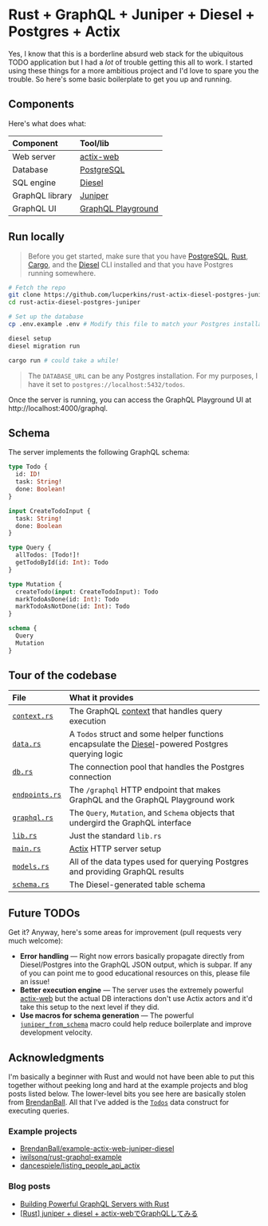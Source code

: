 # Rust + GraphQL + Juniper + Diesel + Postgres + Actix

Yes, I know that this is a borderline absurd web stack for the ubiquitous TODO application but I had a *lot* of trouble getting this all to work. I started using these things for a more ambitious project and I'd love to spare you the trouble. So here's some basic boilerplate to get you up and running.

## Components

Here's what does what:

Component | Tool/lib
:---------|:--------
Web server | [actix-web](https://github.com/actix/actix-web)
Database | [PostgreSQL](https://postgresql.org)
SQL engine | [Diesel](https://diesel.rs)
GraphQL library | [Juniper](https://github.com/graphql-rust/juniper)
GraphQL UI | [GraphQL Playground](https://github.com/prisma-labs/graphql-playground)

## Run locally

> Before you get started, make sure that you have [PostgreSQL](https://postgresql.org), [Rust](https://rust-lang.org), [Cargo](https://doc.rust-lang.org/cargo/), and the [Diesel](https://diesel.rs) CLI installed and that you have Postgres running somewhere.

```bash
# Fetch the repo
git clone https://github.com/lucperkins/rust-actix-diesel-postgres-juniper
cd rust-actix-diesel-postgres-juniper

# Set up the database
cp .env.example .env # Modify this file to match your Postgres installation

diesel setup
diesel migration run

cargo run # could take a while!
```

> The `DATABASE_URL` can be any Postgres installation. For my purposes, I have it set to `postgres://localhost:5432/todos`.

Once the server is running, you can access the GraphQL Playground UI at http://localhost:4000/graphql.

## Schema

The server implements the following GraphQL schema:

```graphql
type Todo {
  id: ID!
  task: String!
  done: Boolean!
}

input CreateTodoInput {
  task: String!
  done: Boolean
}

type Query {
  allTodos: [Todo!]!
  getTodoById(id: Int): Todo
}

type Mutation {
  createTodo(input: CreateTodoInput): Todo
  markTodoAsDone(id: Int): Todo
  markTodoAsNotDone(id: Int): Todo
}

schema {
  Query
  Mutation
}
```

## Tour of the codebase

File | What it provides
:----|:----------------
[`context.rs`](./src/context.rs) | The GraphQL [context](https://graphql.org/learn/execution) that handles query execution
[`data.rs`](./src/data.rs) | A `Todos` struct and some helper functions encapsulate the [Diesel](https://diesel.rs)-powered Postgres querying logic
[`db.rs`](./src/db.rs) | The connection pool that handles the Postgres connection
[`endpoints.rs`](./src/endpoints.rs) | The `/graphql` HTTP endpoint that makes GraphQL and the GraphQL Playground work
[`graphql.rs`](./src/graphql.rs) | The `Query`, `Mutation`, and `Schema` objects that undergird the GraphQL interface
[`lib.rs`](./src/lib.rs) | Just the standard `lib.rs`
[`main.rs`](./src/main.rs) | [Actix](https://actix.rs) HTTP server setup
[`models.rs`](./src/models.rs) | All of the data types used for querying Postgres and providing GraphQL results
[`schema.rs`](./src/schema.rs) | The Diesel-generated table schema

## Future TODOs

Get it? Anyway, here's some areas for improvement (pull requests very much welcome):

* **Error handling** — Right now errors basically propagate directly from Diesel/Postgres into the GraphQL JSON output, which is subpar. If any of you can point me to good educational resources on this, please file an issue!
* **Better execution engine** — The server uses the extremely powerful [actix-web](https://github.com/actix/actix-web) but the actual DB interactions don't use Actix actors and it'd take this setup to the next level if they did.
* **Use macros for schema generation** — The powerful [`juniper_from_schema`](https://docs.rs/juniper-from-schema/0.5.1/juniper_from_schema/) macro could help reduce boilerplate and improve development velocity.

## Acknowledgments

I'm basically a beginner with Rust and would not have been able to put this together without peeking long and hard at the example projects and blog posts listed below. The lower-level bits you see here are basically stolen from [BrendanBall](https://github.com/BrendanBall). All that I've added is the [`Todos`](./src/data.rs) data construct for executing queries.

### Example projects

* [BrendanBall/example-actix-web-juniper-diesel](https://github.com/BrendanBall/example-actix-web-juniper-diesel)
* [iwilsonq/rust-graphql-example](https://github.com/iwilsonq/rust-graphql-example)
* [dancespiele/listing_people_api_actix](https://github.com/dancespiele/listing_people_api_actix)

### Blog posts

* [Building Powerful GraphQL Servers with Rust](https://dev.to/open-graphql/building-powerful-graphql-servers-with-rust-3gla)
* [[Rust] juniper + diesel + actix-webでGraphQLしてみる](https://qiita.com/yagince/items/e378bbaa95e08bab7467)
